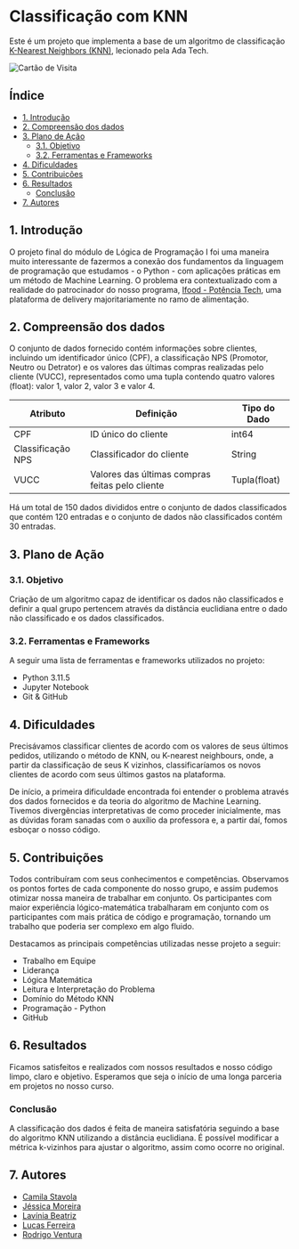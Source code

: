 
# Classificação com KNN

Este é um projeto que implementa a base de um algoritmo de classificação [K-Nearest Neighbors (KNN)](https://github.com/lfaferreira/ada-potencia-tech-knn-project/blob/main/001_final_case_module_1.ipynb), lecionado pela Ada Tech.

![Cartão de Visita](https://cdn.discordapp.com/attachments/1167506564526121011/1167506718012481609/Modern_Creative_Business_Card.png?ex=654e605c&is=653beb5c&hm=db5c85d8bea7d945ca9fba81618bcdc5eedb64fd26802d5a944815c42fd598d3&)

## Índice
- [1. Introdução](#1-Introdução)
- [2. Compreensão dos dados](#2-Compreensão-dos-dados)
- [3. Plano de Ação](#3-Plano-de-Ação)
  - [3.1. Objetivo](#31-Objetivo)
  - [3.2. Ferramentas e Frameworks](#32-Ferramentas-e-Frameworks)
- [4. Dificuldades](#4-Dificuldades)
- [5. Contribuições](#5-Contribuições)
- [6. Resultados](#6-Resultados)
  - [Conclusão](#conclusão)
- [7. Autores](#7-Autores)

## 1. Introdução

O projeto final do módulo de Lógica de Programação I foi uma maneira muito interessante de fazermos a conexão dos fundamentos da linguagem de programação que estudamos - o Python - com aplicações práticas em um método de Machine Learning. O problema era contextualizado com a realidade do patrocinador do nosso programa, [Ifood - Potência Tech](https://potenciatech.com.br/), uma plataforma de delivery majoritariamente no ramo de alimentação.

## 2. Compreensão dos dados

O conjunto de dados fornecido contém informações sobre clientes, incluindo um identificador único (CPF), a classificação NPS (Promotor, Neutro ou Detrator) e os valores das últimas compras realizadas pelo cliente (VUCC), representados como uma tupla contendo quatro valores (float): valor 1, valor 2, valor 3 e valor 4.

| Atributo | Definição | Tipo do Dado |
| --- | --- | --- |
| CPF | ID único do cliente | int64 |
| Classificação NPS | Classificador do cliente | String |
| VUCC | Valores das últimas compras feitas pelo cliente | Tupla(float) |

Há um total de 150 dados divididos entre o conjunto de dados classificados que contém 120 entradas e o conjunto de dados não classificados contém 30 entradas.

## 3. Plano de Ação

### 3.1. Objetivo
Criação de um algoritmo capaz de identificar os dados não classificados e definir a qual grupo pertencem através da distância euclidiana entre o dado não classificado e os dados classificados.

### 3.2. Ferramentas e Frameworks
A seguir uma lista de ferramentas e frameworks utilizados no projeto:

- Python 3.11.5
- Jupyter Notebook
- Git & GitHub

## 4. Dificuldades

Precisávamos classificar clientes de acordo com os valores de seus últimos pedidos, utilizando o método de KNN, ou K-nearest neighbours, onde, a partir da classificação de seus K vizinhos, classificaríamos os novos clientes de acordo com seus últimos gastos na plataforma.

De início, a primeira dificuldade encontrada foi entender o problema através dos dados fornecidos e da teoria do algoritmo de Machine Learning. Tivemos divergências interpretativas de como proceder inicialmente, mas as dúvidas foram sanadas com o auxílio da professora e, a partir daí, fomos esboçar o nosso código.

## 5. Contribuições

Todos contribuíram com seus conhecimentos e competências. Observamos os pontos fortes de cada componente do nosso grupo, e assim pudemos otimizar nossa maneira de trabalhar em conjunto. Os participantes com maior experiência lógico-matemática trabalharam em conjunto com os participantes com mais prática de código e programação, tornando um trabalho que poderia ser complexo em algo fluido.

Destacamos as principais competências utilizadas nesse projeto a seguir:

- Trabalho em Equipe
- Liderança 
- Lógica Matemática
- Leitura e Interpretação do Problema
- Domínio do Método KNN
- Programação - Python
- GitHub

## 6. Resultados

Ficamos satisfeitos e realizados com nossos resultados e nosso código limpo, claro e objetivo. Esperamos que seja o início de uma longa parceria em projetos no nosso curso.

### Conclusão

A classificação dos dados é feita de maneira satisfatória seguindo a base do algoritmo KNN utilizando a distância euclidiana. É possível modificar a métrica k-vizinhos para ajustar o algoritmo, assim como ocorre no original.

## 7. Autores

- [Camila Stavola](https://github.com/camilastavola)
- [Jéssica Moreira](https://github.com/mpjessica)
- [Lavínia Beatriz](https://github.com/laviniacaldas)
- [Lucas Ferreira](https://github.com/lfaferreira)
- [Rodrigo Ventura](https://github.com/rodrigopventura)